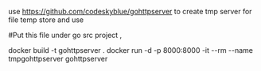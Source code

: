 use https://github.com/codeskyblue/gohttpserver
to create tmp server for file temp store and use 

#Put this file under go src project ,


docker build -t gohttpserver  .
docker run -d -p 8000:8000 -it --rm --name tmpgohttpserver gohttpserver

